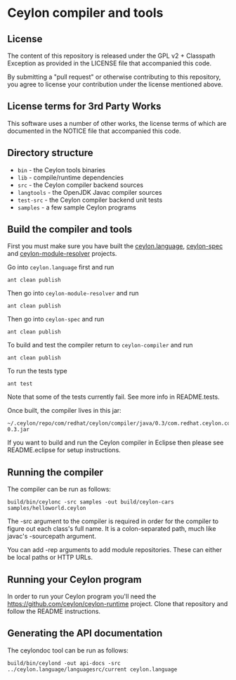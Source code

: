 Ceylon compiler and tools
=========================

License
-------

The content of this repository is released under the GPL v2 + Classpath Exception
as provided in the LICENSE file that accompanied this code.

By submitting a "pull request" or otherwise contributing to this repository, you
agree to license your contribution under the license mentioned above.

License terms for 3rd Party Works
---------------------------------

This software uses a number of other works, the license terms of which are 
documented in the NOTICE file that accompanied this code.

Directory structure
-------------------

* `bin`       - the Ceylon tools binaries
* `lib`       - compile/runtime dependencies
* `src`       - the Ceylon compiler backend sources
* `langtools` - the OpenJDK Javac compiler sources
* `test-src`  - the Ceylon compiler backend unit tests
* `samples`   - a few sample Ceylon programs

Build the compiler and tools
----------------------------

First you must make sure you have built the 
[ceylon.language](https://github.com/ceylon/ceylon.language), 
[ceylon-spec](https://github.com/ceylon/ceylon-spec) and
[ceylon-module-resolver](https://github.com/ceylon/ceylon-module-resolver) projects.

Go into `ceylon.language` first and run

    ant clean publish
    
Then go into `ceylon-module-resolver` and run

    ant clean publish

Then go into `ceylon-spec` and run

    ant clean publish
    
To build and test the compiler return to `ceylon-compiler` and run

    ant clean publish
    
To run the tests type

    ant test

Note that some of the tests currently fail. See more info in README.tests.

Once built, the compiler lives in this jar:

    ~/.ceylon/repo/com/redhat/ceylon/compiler/java/0.3/com.redhat.ceylon.compiler.java-0.3.jar

If you want to build and run the Ceylon compiler in Eclipse
then please see README.eclipse for setup instructions.

Running the compiler
--------------------

The compiler can be run as follows:

    build/bin/ceylonc -src samples -out build/ceylon-cars samples/helloworld.ceylon 

The -src argument to the compiler is required in order for
the compiler to figure out each class's full name.  It is
a colon-separated path, much like javac's -sourcepath argument.

You can add -rep arguments to add module repositories. These can either be local paths
or HTTP URLs.

Running your Ceylon program
---------------------------

In order to run your Ceylon program you'll need the https://github.com/ceylon/ceylon-runtime
project. Clone that repository and follow the README instructions.

Generating the API documentation 
--------------------------------

The ceylondoc tool can be run as follows:

    build/bin/ceylond -out api-docs -src ../ceylon.language/languagesrc/current ceylon.language
